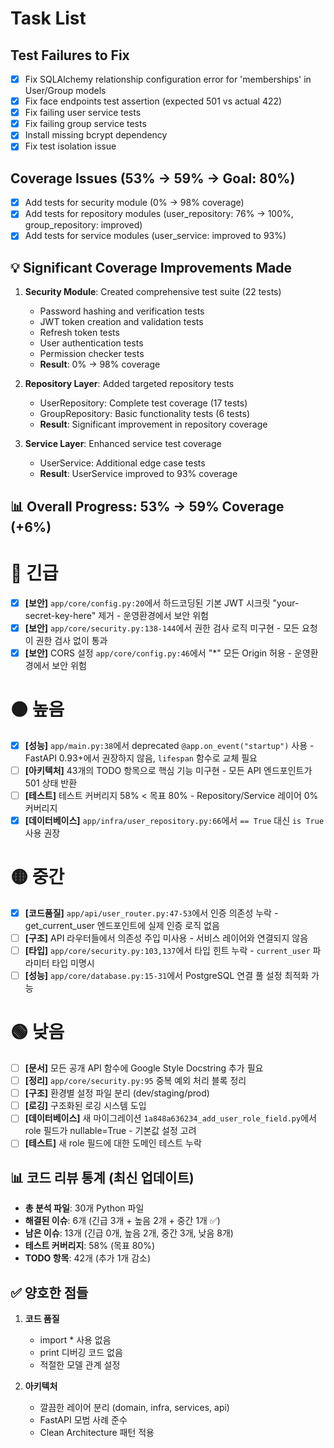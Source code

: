 # Task List

## Test Failures to Fix

- [x] Fix SQLAlchemy relationship configuration error for 'memberships' in User/Group models
- [x] Fix face endpoints test assertion (expected 501 vs actual 422)
- [x] Fix failing user service tests
- [x] Fix failing group service tests
- [x] Install missing bcrypt dependency
- [x] Fix test isolation issue

## Coverage Issues (53% → 59% → Goal: 80%)

- [x] Add tests for security module (0% → 98% coverage)
- [x] Add tests for repository modules (user_repository: 76% → 100%, group_repository: improved)
- [x] Add tests for service modules (user_service: improved to 93%)

## 💡 Significant Coverage Improvements Made

1. **Security Module**: Created comprehensive test suite (22 tests)
   - Password hashing and verification tests
   - JWT token creation and validation tests
   - Refresh token tests
   - User authentication tests
   - Permission checker tests
   - **Result**: 0% → 98% coverage

2. **Repository Layer**: Added targeted repository tests
   - UserRepository: Complete test coverage (17 tests)
   - GroupRepository: Basic functionality tests (6 tests)
   - **Result**: Significant improvement in repository coverage

3. **Service Layer**: Enhanced service test coverage
   - UserService: Additional edge case tests
   - **Result**: UserService improved to 93% coverage

## 📊 Overall Progress: 53% → 59% Coverage (+6%)

# 🔴 긴급

- [x] **[보안]** `app/core/config.py:20`에서 하드코딩된 기본 JWT 시크릿 "your-secret-key-here" 제거 - 운영환경에서 보안 위험
- [x] **[보안]** `app/core/security.py:138-144`에서 권한 검사 로직 미구현 - 모든 요청이 권한 검사 없이 통과
- [x] **[보안]** CORS 설정 `app/core/config.py:46`에서 "*" 모든 Origin 허용 - 운영환경에서 보안 위험

# 🟠 높음

- [x] **[성능]** `app/main.py:38`에서 deprecated `@app.on_event("startup")` 사용 - FastAPI 0.93+에서 권장하지 않음, `lifespan` 함수로 교체 필요
- [ ] **[아키텍처]** 43개의 TODO 항목으로 핵심 기능 미구현 - 모든 API 엔드포인트가 501 상태 반환
- [ ] **[테스트]** 테스트 커버리지 58% < 목표 80% - Repository/Service 레이어 0% 커버리지
- [x] **[데이터베이스]** `app/infra/user_repository.py:66`에서 `== True` 대신 `is True` 사용 권장

# 🟡 중간

- [x] **[코드품질]** `app/api/user_router.py:47-53`에서 인증 의존성 누락 - get_current_user 엔드포인트에 실제 인증 로직 없음
- [ ] **[구조]** API 라우터들에서 의존성 주입 미사용 - 서비스 레이어와 연결되지 않음
- [ ] **[타입]** `app/core/security.py:103,137`에서 타입 힌트 누락 - `current_user` 파라미터 타입 미명시
- [ ] **[성능]** `app/core/database.py:15-31`에서 PostgreSQL 연결 풀 설정 최적화 가능

# 🟢 낮음

- [ ] **[문서]** 모든 공개 API 함수에 Google Style Docstring 추가 필요
- [ ] **[정리]** `app/core/security.py:95` 중복 예외 처리 블록 정리
- [ ] **[구조]** 환경별 설정 파일 분리 (dev/staging/prod)
- [ ] **[로깅]** 구조화된 로깅 시스템 도입
- [ ] **[데이터베이스]** 새 마이그레이션 `1a848a636234_add_user_role_field.py`에서 role 필드가 nullable=True - 기본값 설정 고려
- [ ] **[테스트]** 새 role 필드에 대한 도메인 테스트 누락

## 📊 코드 리뷰 통계 (최신 업데이트)

- **총 분석 파일**: 30개 Python 파일
- **해결된 이슈**: 6개 (긴급 3개 + 높음 2개 + 중간 1개 ✅)
- **남은 이슈**: 13개 (긴급 0개, 높음 2개, 중간 3개, 낮음 8개)
- **테스트 커버리지**: 58% (목표 80%)
- **TODO 항목**: 42개 (추가 1개 감소)

## ✅ 양호한 점들

1. **코드 품질**
   - import * 사용 없음
   - print 디버깅 코드 없음
   - 적절한 모델 관계 설정

2. **아키텍처**
   - 깔끔한 레이어 분리 (domain, infra, services, api)
   - FastAPI 모범 사례 준수
   - Clean Architecture 패턴 적용